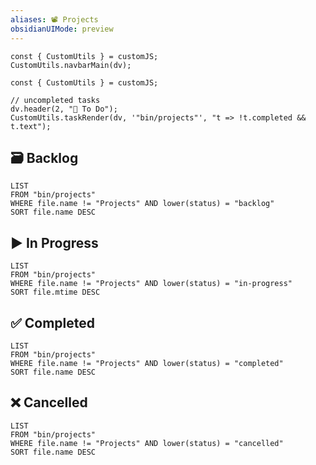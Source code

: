 ```yaml
---
aliases: 📽️ Projects
obsidianUIMode: preview
---
```


```dataviewjs
const { CustomUtils } = customJS;
CustomUtils.navbarMain(dv);
```

<!-- Projects: Projects accomplish goals & have a polished product as the end result. The project template is generated when you create a new note from this page. -->

```dataviewjs
const { CustomUtils } = customJS;

// uncompleted tasks
dv.header(2, "🔄 To Do");
CustomUtils.taskRender(dv, '"bin/projects"', "t => !t.completed && t.text");
```

## 🗃️ Backlog

<!-- Backlog: Lists projects in backlog with most recent at the top. -->

```dataview
LIST
FROM "bin/projects"
WHERE file.name != "Projects" AND lower(status) = "backlog"
SORT file.name DESC
```

## ▶️ In Progress

```dataview
LIST
FROM "bin/projects"
WHERE file.name != "Projects" AND lower(status) = "in-progress"
SORT file.mtime DESC
```

## ✅ Completed

```dataview
LIST
FROM "bin/projects"
WHERE file.name != "Projects" AND lower(status) = "completed"
SORT file.name DESC
```

## ❌ Cancelled

```dataview
LIST
FROM "bin/projects"
WHERE file.name != "Projects" AND lower(status) = "cancelled"
SORT file.name DESC
```
